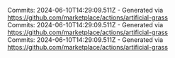 Commits: 2024-06-10T14:29:09.511Z - Generated via https://github.com/marketplace/actions/artificial-grass
<br>
Commits: 2024-06-10T14:29:09.511Z - Generated via https://github.com/marketplace/actions/artificial-grass
<br>
Commits: 2024-06-10T14:29:09.511Z - Generated via https://github.com/marketplace/actions/artificial-grass
<br>
